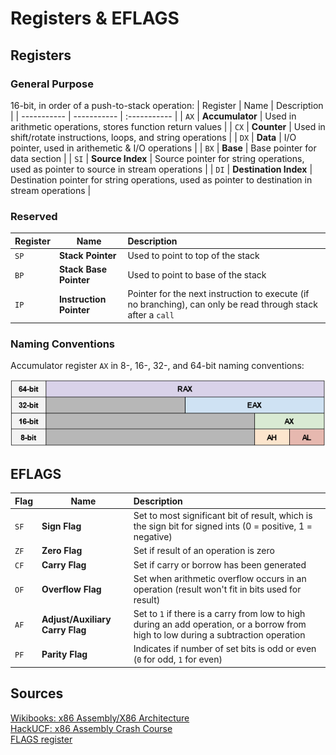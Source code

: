 # Registers & EFLAGS

## Registers
### General Purpose
16-bit, in order of a push-to-stack operation:
| Register | Name | Description |
| ----------- | ----------- | :----------- |
| `AX` | **Accumulator** | Used in arithmetic operations, stores function return values |
| `CX` | **Counter** | Used in shift/rotate instructions, loops, and string operations |
| `DX` | **Data** | I/O pointer, used in arithemetic & I/O operations |
| `BX` | **Base** | Base pointer for data section |
| `SI` | **Source Index** | Source pointer for string operations, used as pointer to source in stream operations |
| `DI` | **Destination Index** | Destination pointer for string operations, used as pointer to destination in stream operations |

### Reserved
| Register | Name | Description |
| ----------- | ----------- | :----------- |
| `SP` | **Stack Pointer** | Used to point to top of the stack |
| `BP` | **Stack Base Pointer** | Used to point to base of the stack |
| `IP` | **Instruction Pointer** | Pointer for the next instruction to execute (if no branching), can only be read through stack after a `call` |

### Naming Conventions
Accumulator register `AX` in 8-, 16-, 32-, and 64-bit naming conventions:

![Register Naming Conventions](media/x86_registers_modes.png)

## EFLAGS
| Flag | Name | Description |
| ----------- | ----------- | :----------- |
| `SF` | **Sign Flag** | Set to most significant bit of result, which is the sign bit for signed ints (0 = positive, 1 = negative) |
| `ZF` | **Zero Flag** | Set if result of an operation is zero |
| `CF` | **Carry Flag** | Set if carry or borrow has been generated |
| `OF` | **Overflow Flag** | Set when arithmetic overflow occurs in an operation (result won't fit in bits used for result) |
| `AF` | **Adjust/Auxiliary Carry Flag** | Set to `1` if there is a carry from low to high during an add operation, or a borrow from high to low during a subtraction operation |
| `PF` | **Parity Flag** | Indicates if number of set bits is odd or even (`0` for odd, `1` for even) |



## Sources
[Wikibooks: x86 Assembly/X86 Architecture](https://en.wikibooks.org/wiki/X86_Assembly/X86_Architecture) \
[HackUCF: x86 Assembly Crash Course](https://youtu.be/75gBFiFtAb8) \
[FLAGS register](https://en.wikipedia.org/wiki/FLAGS_register)
